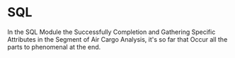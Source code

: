 # SQL
In the SQL Module the Successfully Completion and Gathering Specific Attributes in the Segment of Air Cargo Analysis, it's so far that Occur all the parts to phenomenal at the end. 
